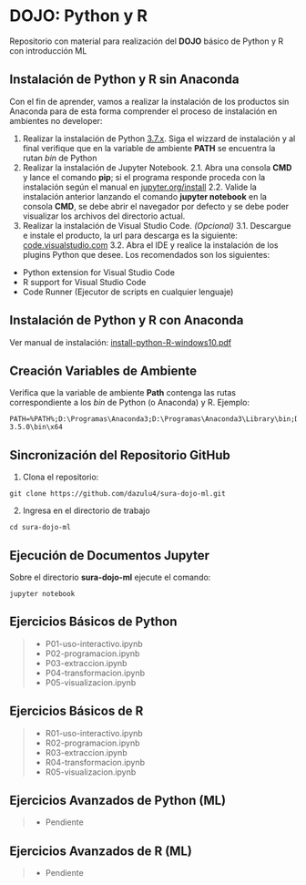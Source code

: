 # DOJO: Python y R
Repositorio con material para realización del **DOJO** básico de Python y R con introducción ML

## Instalación de Python y R sin Anaconda
Con el fin de aprender, vamos a realizar la instalación de los productos sin Anaconda para de esta forma comprender el proceso de instalación en ambientes no developer:

1. Realizar la instalación de Python [3.7.x](#https://www.python.org/downloads/windows/). Siga el wizzard de instalación y al final verifique que en la variable de ambiente **PATH** se encuentra la rutan *bin* de Python
2. Realizar la instalación de Jupyter Notebook. 
2.1. Abra una consola **CMD** y lance el comando **pip**; si el programa responde proceda con la  instalación según el manual en [jupyter.org/install](#https://jupyter.org/install)
2.2. Valide la instalación anterior lanzando el comando **jupyter notebook** en la consola **CMD**, se debe abrir el navegador por defecto y se debe poder visualizar los archivos del directorio actual.
3. Realizar la instalación de Visual Studio Code. *(Opcional)*
3.1. Descargue e instale el producto, la url para descarga es la siguiente: [code.visualstudio.com](#https://code.visualstudio.com/download)
3.2. Abra el IDE y realice la instalación de los plugins Python que desee. Los recomendados son los siguientes:
* Python extension for Visual Studio Code
* R support for Visual Studio Code
* Code Runner (Ejecutor de scripts en cualquier lenguaje)

## Instalación de Python y R con Anaconda
Ver manual de instalación: [install-python-R-windows10.pdf](https://github.com/dazulu4/sura-dojo-ml/blob/master/install-python-R-windows10.pdf)

## Creación Variables de Ambiente
Verifica que la variable de ambiente **Path** contenga las rutas correspondiente a los *bin* de Python (o Anaconda) y R. Ejemplo:
```
PATH=%PATH%;D:\Programas\Anaconda3;D:\Programas\Anaconda3\Library\bin;D:\Programas\Anaconda3\Scripts;D:\Programas\R\R-3.5.0\bin\x64
```

## Sincronización del Repositorio GitHub
1. Clona el repositorio:
```
git clone https://github.com/dazulu4/sura-dojo-ml.git
```
2. Ingresa en el directorio de trabajo
```
cd sura-dojo-ml
```

## Ejecución de Documentos Jupyter
Sobre el directorio **sura-dojo-ml** ejecute el comando:
```
jupyter notebook
```

## Ejercicios Básicos de Python
> * P01-uso-interactivo.ipynb
> * P02-programacion.ipynb
> * P03-extraccion.ipynb
> * P04-transformacion.ipynb
> * P05-visualizacion.ipynb

## Ejercicios Básicos de R
> * R01-uso-interactivo.ipynb
> * R02-programacion.ipynb
> * R03-extraccion.ipynb
> * R04-transformacion.ipynb
> * R05-visualizacion.ipynb

## Ejercicios Avanzados de Python (ML)
> * Pendiente

## Ejercicios Avanzados de R (ML)
> * Pendiente
